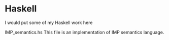 # Haskell
I would put some of my Haskell work here

IMP_semantics.hs
This file is an implementation of IMP semantics language.

